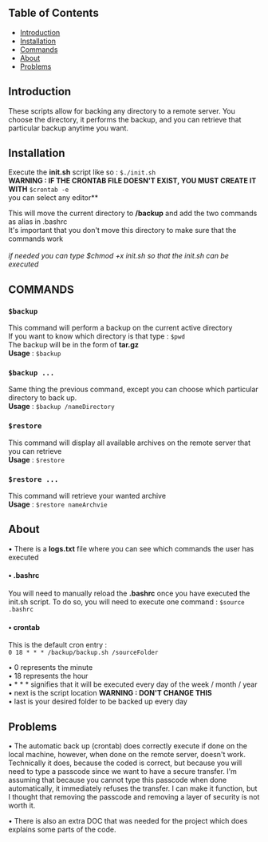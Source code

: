 ## Table of Contents

- [Introduction](#introduction)
- [Installation](#installation)
- [Commands](#commands)
- [About](#about)
- [Problems](#problems)

## Introduction

These scripts allow for backing any directory to a remote server. You choose the directory, it performs the backup, and you can retrieve that particular backup anytime you want.

## Installation

Execute the **init.sh** script like so : ```$./init.sh``` <br>
**WARNING : IF THE CRONTAB FILE DOESN'T EXIST, YOU MUST CREATE IT WITH** ```$crontab -e``` <br>
you can select any editor**<br>

This will move the current directory to **/backup** and add the two commands as alias in .bashrc <br>
It's important that you don't move this directory to make sure that the commands work <br> <br>
*if needed you can type $chmod +x init.sh so that the init.sh can be executed*

## COMMANDS

### ```$backup``` 
This command will perform a backup on the current active directory <br>
If you want to know which directory is that type : ```$pwd``` <br>
The backup will be in the form of **tar.gz** <br>
**Usage** :  ```$backup```

### ```$backup ...``` 
Same thing the previous command, except you can choose which particular directory to back up. <br>
**Usage** :  ```$backup /nameDirectory```

### ```$restore``` 
This command will display all available archives on the remote server that you can retrieve <br>
**Usage** :  ```$restore```

### ```$restore ...``` 
This command will retrieve your wanted archive <br>
**Usage** :  ```$restore nameArchvie```

## About
• There is a **logs.txt** file where you can see which commands the user has executed 

#### • .bashrc
You will need to manually reload the **.bashrc** once you have executed the init.sh script.
To do so, you will need to execute one command : ```$source .bashrc```

#### • crontab
This is the default cron entry : <br>
```0 18 * * * /backup/backup.sh /sourceFolder```

• 0 represents the minute <br>
• 18 represents the hour <br>
• * * * signifies that it will be executed every day of the week / month / year <br>
• next is the script location **WARNING : DON'T CHANGE THIS** <br>
• last is your desired folder to be backed up every day

## Problems
• The automatic back up (crontab) does correctly execute if done on the local machine, however, when done on the remote server, doesn't work. Technically it does, because the coded is correct, but because you will need to type a passcode since we want to have a secure transfer. I'm assuming that because you cannot type this passcode when done automatically, it immediately refuses the transfer. I can make it function, but I thought that removing the passcode and removing a layer of security is not worth it.

• There is also an extra DOC that was needed for the project which does explains some parts of the code.
